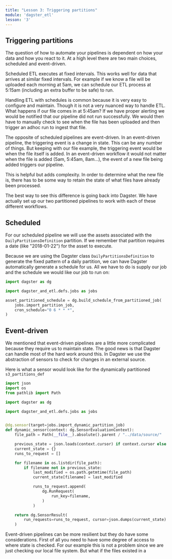 ```yaml
---
title: "Lesson 3: Triggering partitions"
module: 'dagster_etl'
lesson: '3'
---
```


## Triggering partitions

The question of how to automate your pipelines is dependent on how your data and how you react to it. At a high level there are two main choices, scheduled and event-driven.

Scheduled ETL executes at fixed intervals. This works well for data that arrives at similar fixed intervals. For example if we know a file will be uploaded each morning at 5am, we can schedule our ETL process at 5:15am (including an extra buffer to be safe) to run.

Handling ETL with schedules is common because it is very easy to configure and maintain. Though it is not a very nuanced way to handle ETL. What happens if our file comes in at 5:45am? If we have proper alerting we would be notified that our pipeline did not run successfully. We would then have to manually check to see when the file has been uploaded and then trigger an adhoc run to ingest that file.

The opposite of scheduled pipelines are event-driven. In an event-driven pipeline, the triggering event is a change in state. This can be any number of things. But keeping with our file example, the triggering event would be when the file itself is added. In an event-driven workflow it would not matter when the file is added (5am, 5:45am, 8am...), the event of a new file being added triggers our pipeline.

This is helpful but adds complexity. In order to determine what the new file is, there has to be some way to retain the state of what files have already been processed.

The best way to see this difference is going back into Dagster. We have actually set up our two partitioned pipelines to work with each of these different workflows.

## Scheduled

For our scheduled pipeline we will use the assets associated with the `DailyPartitionsDefinition` partition. If we remember that partition requires a date (like "2018-01-22") for the asset to execute.

Because we are using the Dagster class `DailyPartitionsDefinition` to generate the fixed pattern of a daily partition, we can have Dagster automatically generate a schedule for us. All we have to do is supply our job and the schedule we would like our job to run on:

```python
import dagster as dg

import dagster_and_etl.defs.jobs as jobs

asset_partitioned_schedule = dg.build_schedule_from_partitioned_job(
    jobs.import_partition_job,
    cron_schedule="0 6 * * *",
)
```

## Event-driven

We mentioned that event-driven pipelines are a little more complicated because they require us to maintain state. The good news is that Dagster can handle most of the hard work around this. In Dagster we use the abstraction of sensors to check for changes in an external source.

Here is what a sensor would look like for the dynamically partitioned `s3_partitions_def`

```python
import json
import os
from pathlib import Path

import dagster as dg

import dagster_and_etl.defs.jobs as jobs


@dg.sensor(target=jobs.import_dynamic_partition_job)
def dynamic_sensor(context: dg.SensorEvaluationContext):
    file_path = Path(__file__).absolute().parent / "../data/source/"

    previous_state = json.loads(context.cursor) if context.cursor else {}
    current_state = {}
    runs_to_request = []

    for filename in os.listdir(file_path):
        if filename not in previous_state:
            last_modified = os.path.getmtime(file_path)
            current_state[filename] = last_modified

            runs_to_request.append(
                dg.RunRequest(
                    run_key=filename,
                )
            )

    return dg.SensorResult(
        run_requests=runs_to_request, cursor=json.dumps(current_state)
    )
```

Event-driven pipelines can be more resilient but they do have some considerations. First of all you need to have some degree of access to where state is checked. For our example this is not a problem since we are just checking our local file system. But what if the files existed in a  